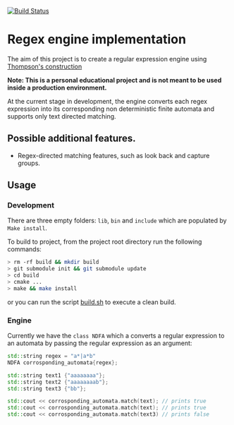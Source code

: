 [![Build
Status](https://travis-ci.com/Deftextra/regexEngine.svg?branch=master)](https://travis-ci.com/Deftextra/regexEngine)

# Regex engine implementation
The aim of this project is to create a regular expression engine using
[Thompson's construction](https://en.wikipedia.org/wiki/Thompson%27s_construction)

**Note: This is a personal educational project and is not meant to be used inside a production environment.**

At the current stage in development, the engine converts each regex expression into its corresponding non deterministic finite automata and supports only text directed matching.

## Possible additional features.
* Regex-directed matching features, such as look back and capture groups.

## Usage

### Development
There are three empty folders: `lib`, `bin` and `include` which are populated
by `Make install`.

To build to project, from the project root directory run the following commands:

```bash
> rm -rf build && mkdir build
> git submodule init && git submodule update
> cd build
> cmake ...
> make && make install
```
or you can run the script [build.sh](build.sh) to execute a clean build.

### Engine
Currently we have the ``class NDFA`` which a converts a regular expression to an automata
by passing the regular expression as an argument:

```c++
std::string regex = "a*|a*b"
NDFA corrosponding_automata{regex};

std::string text1 {"aaaaaaaa"};
std::string text2 {"aaaaaaaab"};
std::string text3 {"bb"};

std::cout << corrosponding_automata.match(text); // prints true
std::cout << corrosponding_automata.match(text); // prints true
std::cout << corrosponding_automata.match(text3) // prints false
```






